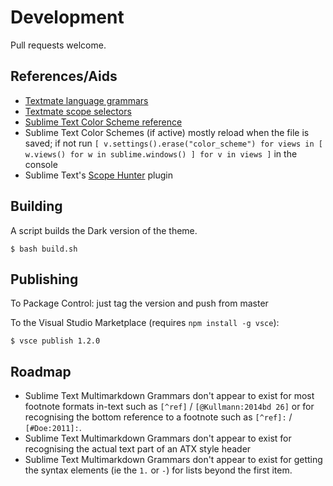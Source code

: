# Development

Pull requests welcome.

## References/Aids

- [Textmate language grammars](https://manual.macromates.com/en/language_grammars.html)
- [Textmate scope selectors](https://manual.macromates.com/en/scope_selectors.html)
- [Sublime Text Color Scheme reference](http://docs.sublimetext.info/en/latest/reference/color_schemes.html)
- Sublime Text Color Schemes (if active) mostly reload when the file is saved; if not run `[ v.settings().erase("color_scheme") for views in [ w.views() for w in sublime.windows() ] for v in views ]` in the console
- Sublime Text's [Scope Hunter](https://github.com/facelessuser/ScopeHunter) plugin

## Building

A script builds the Dark version of the theme.

    $ bash build.sh

## Publishing

To Package Control: just tag the version and push from master

To the Visual Studio Marketplace (requires `npm install -g vsce`):

    $ vsce publish 1.2.0

## Roadmap

- Sublime Text Multimarkdown Grammars don't appear to exist for most footnote formats in-text such as `[^ref]` / `[@Kullmann:2014bd 26]` or for recognising the bottom reference to a footnote such as `[^ref]:` / `[#Doe:2011]:`.
- Sublime Text Multimarkdown Grammars don't appear to exist for recognising the actual text part of an ATX style header
- Sublime Text Multimarkdown Grammars don't appear to exist for getting the syntax elements (ie the `1.` or `-`) for lists beyond the first item.